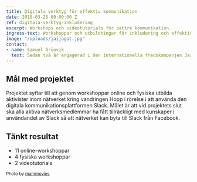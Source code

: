 ```yaml
---
title: Digitala verktyg för effektiv kommunikation
date: 2018-03-26 00:00:00 Z
ref: digitala-verktyg-inkludering
excerpt: Workshops och videotutorials för bättre kommunikation.
ingress-text: Workshoppar och utbildningar för inkludering och effektiv kommunikation.
image: "/uploads/jaijagat.jpg"
contact:
- name: Samuel Grönvik
  text: Sedan två år engagerad i den internationella fredskampanjen Jai Jagat 2020.
---
```


## Mål med projektet
Projektet syftar till att genom workshoppar online och fysiska utbilda aktivister inom nätverket kring vandringen Hopp i rörelse i att använda den digitala kommunikationsplattformen Slack. Målet är att vid projektets slut ska alla aktiva nätverksmedlemmar ha fått tillräckligt med kunskaper i användandet av Slack så att nätverket kan byta till Slack från Facebook.

## Tänkt resultat
* 11 online-workshoppar
* 4 fysiska workshoppar
* 2 videotutorials

<small>Photo by [mammovies](https://www.flickr.com/photos/mammovies/40684118621/in/photolist-GRkqgb-22e8ccW-22e8hGU-GRkB67-24Z7K44-U1WGfu-7oUZvs-7oUYYw)</small>
